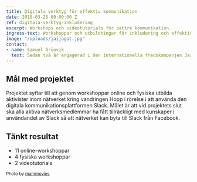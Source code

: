 ```yaml
---
title: Digitala verktyg för effektiv kommunikation
date: 2018-03-26 00:00:00 Z
ref: digitala-verktyg-inkludering
excerpt: Workshops och videotutorials för bättre kommunikation.
ingress-text: Workshoppar och utbildningar för inkludering och effektiv kommunikation.
image: "/uploads/jaijagat.jpg"
contact:
- name: Samuel Grönvik
  text: Sedan två år engagerad i den internationella fredskampanjen Jai Jagat 2020.
---
```


## Mål med projektet
Projektet syftar till att genom workshoppar online och fysiska utbilda aktivister inom nätverket kring vandringen Hopp i rörelse i att använda den digitala kommunikationsplattformen Slack. Målet är att vid projektets slut ska alla aktiva nätverksmedlemmar ha fått tillräckligt med kunskaper i användandet av Slack så att nätverket kan byta till Slack från Facebook.

## Tänkt resultat
* 11 online-workshoppar
* 4 fysiska workshoppar
* 2 videotutorials

<small>Photo by [mammovies](https://www.flickr.com/photos/mammovies/40684118621/in/photolist-GRkqgb-22e8ccW-22e8hGU-GRkB67-24Z7K44-U1WGfu-7oUZvs-7oUYYw)</small>
